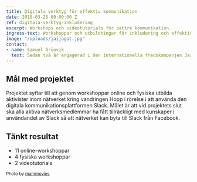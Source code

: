 ```yaml
---
title: Digitala verktyg för effektiv kommunikation
date: 2018-03-26 00:00:00 Z
ref: digitala-verktyg-inkludering
excerpt: Workshops och videotutorials för bättre kommunikation.
ingress-text: Workshoppar och utbildningar för inkludering och effektiv kommunikation.
image: "/uploads/jaijagat.jpg"
contact:
- name: Samuel Grönvik
  text: Sedan två år engagerad i den internationella fredskampanjen Jai Jagat 2020.
---
```


## Mål med projektet
Projektet syftar till att genom workshoppar online och fysiska utbilda aktivister inom nätverket kring vandringen Hopp i rörelse i att använda den digitala kommunikationsplattformen Slack. Målet är att vid projektets slut ska alla aktiva nätverksmedlemmar ha fått tillräckligt med kunskaper i användandet av Slack så att nätverket kan byta till Slack från Facebook.

## Tänkt resultat
* 11 online-workshoppar
* 4 fysiska workshoppar
* 2 videotutorials

<small>Photo by [mammovies](https://www.flickr.com/photos/mammovies/40684118621/in/photolist-GRkqgb-22e8ccW-22e8hGU-GRkB67-24Z7K44-U1WGfu-7oUZvs-7oUYYw)</small>
